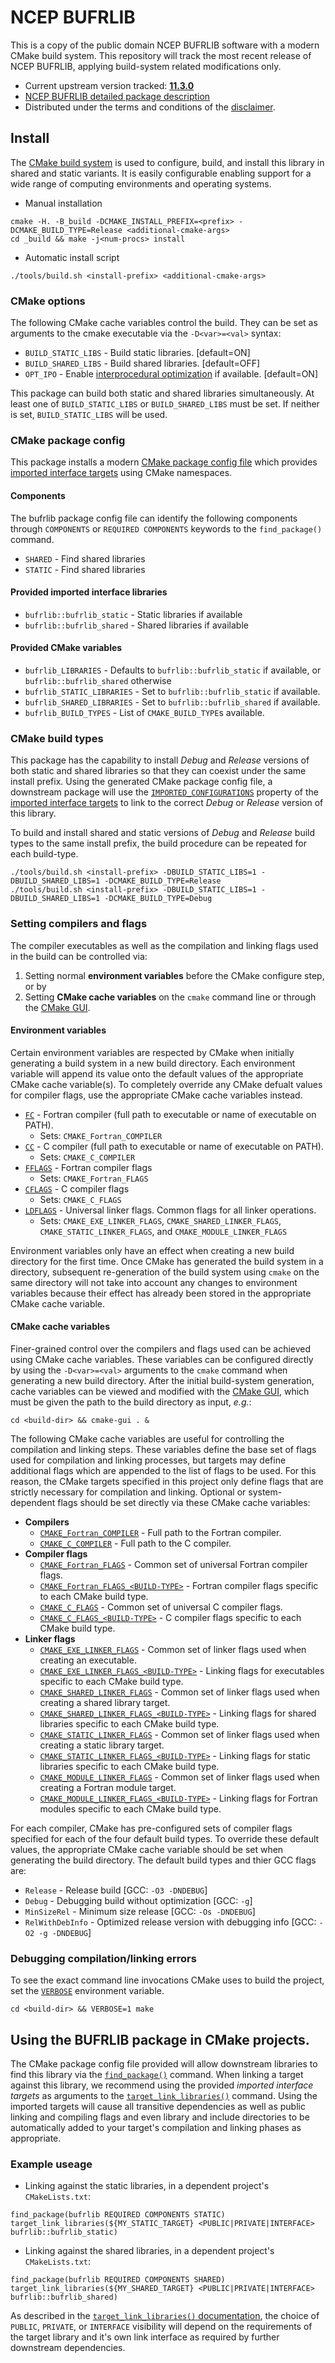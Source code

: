 # NCEP BUFRLIB

This is a copy of the public domain NCEP BUFRLIB software with a modern CMake build system.  This repository
will track the most recent release of NCEP BUFRLIB, applying build-system related modifications only.
 * Current upstream version tracked: [**11.3.0**](https://www.emc.ncep.noaa.gov/BUFRLIB/docs/versions/#v11.3.0)
 * [NCEP BUFRLIB detailed package description](https://www.emc.ncep.noaa.gov/?branch=BUFRLIB)
 * Distributed under the terms and conditions of the [disclaimer](https://www.weather.gov/disclaimer).

## Install
The [CMake build system](https://cmake.org/cmake/help/latest/manual/cmake-buildsystem.7.html) is used to configure, build, and install this library in shared and static
variants.  It is easily configurable enabling support for a wide range of computing environments and operating systems.

 * Manual installation
```
cmake -H. -B_build -DCMAKE_INSTALL_PREFIX=<prefix> -DCMAKE_BUILD_TYPE=Release <additional-cmake-args>
cd _build && make -j<num-procs> install
```
 * Automatic install script
```
./tools/build.sh <install-prefix> <additional-cmake-args>
```

### CMake options

The following CMake cache variables control the build.  They can be set as arguments to the cmake executable
via the `-D<var>=<val>` syntax:
 * `BUILD_STATIC_LIBS` - Build static libraries. [default=ON]
 * `BUILD_SHARED_LIBS` - Build shared libraries. [default=OFF]
 * `OPT_IPO` - Enable [interprocedural optimization](https://en.wikipedia.org/wiki/Interprocedural_optimization) if available. [default=ON] 

This package can build both static and shared libraries simultaneously.  At least one of `BUILD_STATIC_LIBS` or `BUILD_SHARED_LIBS` must be set.  If neither is set,
`BUILD_STATIC_LIBS` will be used.

### CMake package config

This package installs a modern [CMake package config file](https://cmake.org/cmake/help/latest/manual/cmake-packages.7.html#config-file-packages)
which provides [imported interface targets](https://cmake.org/cmake/help/latest/command/add_library.html#interface-libraries) using
CMake namespaces.

#### Components

The bufrlib package config file can identify the following components through `COMPONENTS` or `REQUIRED COMPONENTS` keywords to the 
`find_package()` command.
 * `SHARED` - Find shared libraries
 * `STATIC` - Find shared libraries
 
#### Provided imported interface libraries

 * `bufrlib::bufrlib_static` - Static libraries if available
 * `bufrlib::bufrlib_shared` - Shared libraries if available

#### Provided CMake variables

 * `bufrlib_LIBRARIES` - Defaults to `bufrlib::bufrlib_static` if available, or `bufrlib::bufrlib_shared` otherwise
 * `bufrlib_STATIC_LIBRARIES` - Set to `bufrlib::bufrlib_static` if available.
 * `bufrlib_SHARED_LIBRARIES` - Set to `bufrlib::bufrlib_shared` if available.
 * `bufrlib_BUILD_TYPES` - List of `CMAKE_BUILD_TYPE`s available.

### CMake build types

This package has the capability to install *Debug* and *Release* versions of both static and shared
libraries so that they can coexist under the same install prefix.  Using the generated CMake package config file, a downstream package
will use the 
[`IMPORTED_CONFIGURATIONS`](https://cmake.org/cmake/help/latest/prop_tgt/IMPORTED_CONFIGURATIONS.html)
property of the [imported interface targets](https://cmake.org/cmake/help/latest/manual/cmake-buildsystem.7.html#interface-libraries) to link to the correct *Debug* or *Release*
version of this library.

To build and install shared and static versions of *Debug* and *Release* build types to the
same install prefix, the build procedure can be repeated for each build-type.
```
./tools/build.sh <install-prefix> -DBUILD_STATIC_LIBS=1 -DBUILD_SHARED_LIBS=1 -DCMAKE_BUILD_TYPE=Release
./tools/build.sh <install-prefix> -DBUILD_STATIC_LIBS=1 -DBUILD_SHARED_LIBS=1 -DCMAKE_BUILD_TYPE=Debug
```

### Setting compilers and flags

The compiler executables as well as the compilation and linking flags used in the build can be controlled via:
 1) Setting normal **environment variables** before the CMake configure step, or by 
 2) Setting **CMake cache variables** on the `cmake` command line or through the [CMake GUI](https://cmake.org/cmake/help/latest/manual/cmake-gui.1.html).

#### Environment variables
Certain environment variables are respected by CMake when initially generating a build system in a
new build directory.  Each environment variable will append its value onto the default values of the appropriate
CMake cache variable(s).  To completely override any CMake defualt values for compiler flags, use the appropriate CMake cache variables instead.

 * [`FC`](https://cmake.org/cmake/help/latest/envvar/FC.html) - Fortran compiler (full path to executable or name of executable on PATH).
   * Sets: `CMAKE_Fortran_COMPILER`
 * [`CC`](https://cmake.org/cmake/help/latest/envvar/CC.html) - C compiler (full path to executable or name of executable on PATH).
   * Sets: `CMAKE_C_COMPILER`
 * [`FFLAGS`](https://cmake.org/cmake/help/latest/envvar/FFLAGS.html) - Fortran compiler flags 
   * Sets: `CMAKE_Fortran_FLAGS`
 * [`CFLAGS`](https://cmake.org/cmake/help/latest/envvar/CFLAGS.html) - C compiler flags 
   * Sets: `CMAKE_C_FLAGS`
 * [`LDFLAGS`](https://cmake.org/cmake/help/latest/envvar/LDFLAGS.html) - Universal linker flags.  Common flags for all linker operations.
   * Sets: `CMAKE_EXE_LINKER_FLAGS`, `CMAKE_SHARED_LINKER_FLAGS`, `CMAKE_STATIC_LINKER_FLAGS`, and `CMAKE_MODULE_LINKER_FLAGS`

Environment variables  only have an effect when creating a new build
directory for the first time.  Once CMake has generated the build system in a directory, subsequent re-generation
of the build system using `cmake` on the same directory will not take into account any changes to
environment variables because their effect has already been stored in the appropriate CMake cache variable.

#### CMake cache variables
Finer-grained control over the compilers and flags used can be achieved using CMake cache variables.  These variables can be configured directly by using the `-D<var>=<val>` arguments to the `cmake` command
when generating a new build directory.  After the initial build-system generation, cache variables
can be viewed and modified with the [CMake GUI](https://cmake.org/cmake/help/latest/manual/cmake-gui.1.html), which must be given the path to the build directory as input, *e.g.*:
```
cd <build-dir> && cmake-gui . &
```

The following CMake cache variables are useful for controlling the compilation and linking steps.  These variables define the base set of flags used for compilation and linking processes, but targets
may define additional flags which are appended to the list of flags to be used.  For this reason, the CMake targets
specified in this project only define flags that are strictly necessary for compilation and linking.
Optional or system-dependent flags should be set directly via these CMake cache variables:
 * **Compilers**
   * [`CMAKE_Fortran_COMPILER`](https://cmake.org/cmake/help/latest/variable/CMAKE_LANG_COMPILER.html) - Full path to the Fortran compiler.
   * [`CMAKE_C_COMPILER`](https://cmake.org/cmake/help/latest/variable/CMAKE_LANG_COMPILER.html) - Full path to the C compiler.
 * **Compiler flags**
   * [`CMAKE_Fortran_FLAGS`](https://cmake.org/cmake/help/latest/variable/CMAKE_LANG_FLAGS.html) - Common set of universal Fortran compiler flags.
   * [`CMAKE_Fortran_FLAGS_<BUILD-TYPE>`](https://cmake.org/cmake/help/latest/variable/CMAKE_LANG_FLAGS_CONFIG.html) - Fortran compiler flags specific to each CMake build type.
   * [`CMAKE_C_FLAGS`](https://cmake.org/cmake/help/latest/variable/CMAKE_LANG_FLAGS.html) - Common set of universal C compiler flags.
   * [`CMAKE_C_FLAGS_<BUILD-TYPE>`](https://cmake.org/cmake/help/latest/variable/CMAKE_LANG_FLAGS_CONFIG.html)  - C compiler flags specific to each CMake build type.
 * **Linker flags** 
   * [`CMAKE_EXE_LINKER_FLAGS`](https://cmake.org/cmake/help/latest/variable/CMAKE_EXE_LINKER_FLAGS.html) - Common set of linker flags used when creating an executable.
   * [`CMAKE_EXE_LINKER_FLAGS_<BUILD-TYPE>`](https://cmake.org/cmake/help/latest/variable/CMAKE_EXE_LINKER_FLAGS_CONFIG.html) - Linking flags for executables specific to each CMake build type.
   * [`CMAKE_SHARED_LINKER_FLAGS`](https://cmake.org/cmake/help/latest/variable/CMAKE_SHARED_LINKER_FLAGS.html) - Common set of linker flags used when creating a shared library target.
   * [`CMAKE_SHARED_LINKER_FLAGS_<BUILD-TYPE>`](https://cmake.org/cmake/help/latest/variable/CMAKE_SHARED_LINKER_FLAGS_CONFIG.html) - Linking flags for shared libraries specific to each CMake build type.
   * [`CMAKE_STATIC_LINKER_FLAGS`](https://cmake.org/cmake/help/latest/variable/CMAKE_STATIC_LINKER_FLAGS.html) - Common set of linker flags used when creating a static library target.
   * [`CMAKE_STATIC_LINKER_FLAGS_<BUILD-TYPE>`](https://cmake.org/cmake/help/latest/variable/CMAKE_STATIC_LINKER_FLAGS_CONFIG.html) - Linking flags for static libraries specific to each CMake build type.
   * [`CMAKE_MODULE_LINKER_FLAGS`](https://cmake.org/cmake/help/latest/variable/CMAKE_MODULE_LINKER_FLAGS.html) - Common set of linker flags used when creating a Fortran module target.
   * [`CMAKE_MODULE_LINKER_FLAGS_<BUILD-TYPE>`](https://cmake.org/cmake/help/latest/variable/CMAKE_MODULE_LINKER_FLAGS_CONFIG.html) - Linking flags for Fortran modules specific to each CMake build type.

For each compiler, CMake has pre-configured sets of compiler flags specified for each of the four default build types.   To override
these default values, the appropriate CMake cache variable should be set when generating the build directory.
The default build types and thier GCC flags are:
 * `Release` - Release build [GCC: `-O3 -DNDEBUG`]
 * `Debug` - Debugging build without optimization [GCC: `-g`]
 * `MinSizeRel` - Minimum size release [GCC: `-Os -DNDEBUG`]
 * `RelWithDebInfo` - Optimized release version with debugging info [GCC: `-O2 -g -DNDEBUG`]
### Debugging compilation/linking errors

To see the exact command line invocations CMake uses to build the project, set the [`VERBOSE`](https://cmake.org/cmake/help/latest/envvar/VERBOSE.html) environment variable.
```
cd <build-dir> && VERBOSE=1 make
```

## Using the BUFRLIB package in CMake projects.
The CMake package config file provided will allow downstream libraries
to find this library via the [`find_package()`](https://cmake.org/cmake/help/latest/command/find_package.html) command.  When linking a target against this library, we recommend using
the provided *imported interface targets* as arguments to the [`target_link_libraries()`](https://cmake.org/cmake/help/latest/command/target_link_libraries.html) command.  Using
the imported targets will cause all transitive dependencies as well as public linking and compiling flags
and even library and include directories to be automatically added to your target's compilation and linking
phases as appropriate.

### Example useage

 * Linking against the static libraries, in a dependent project's `CMakeLists.txt`:
```
find_package(bufrlib REQUIRED COMPONENTS STATIC)
target_link_libraries(${MY_STATIC_TARGET} <PUBLIC|PRIVATE|INTERFACE> bufrlib::bufrlib_static)
```

 * Linking against the shared libraries, in a dependent project's `CMakeLists.txt`:
```
find_package(bufrlib REQUIRED COMPONENTS SHARED)
target_link_libraries(${MY_SHARED_TARGET} <PUBLIC|PRIVATE|INTERFACE> bufrlib::bufrlib_shared)
```
As described in the [`target_link_libraries()` documentation](https://cmake.org/cmake/help/latest/command/target_link_libraries.html#libraries-for-a-target-and-or-its-dependents), the choice of `PUBLIC`, `PRIVATE`, or `INTERFACE` visibility will depend on the requirements of the target library and it's own link interface as required by further downstream dependencies.
